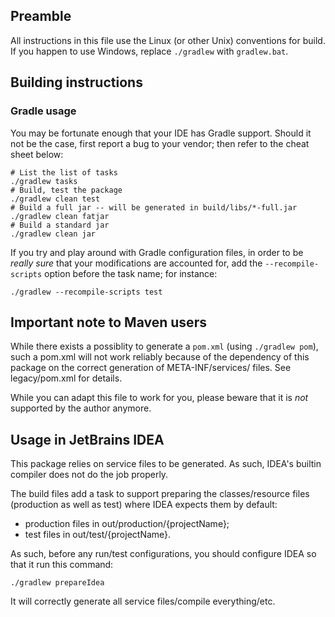 ## Preamble

All instructions in this file use the Linux (or other Unix) conventions for
build. If you happen to use Windows, replace `./gradlew` with `gradlew.bat`.

## Building instructions

### Gradle usage

You may be fortunate enough that your IDE has Gradle support. Should it not
be the case, first report a bug to your vendor; then refer to the cheat sheet
below:

```
# List the list of tasks
./gradlew tasks
# Build, test the package
./gradlew clean test
# Build a full jar -- will be generated in build/libs/*-full.jar
./gradlew clean fatjar
# Build a standard jar
./gradlew clean jar
```

If you try and play around with Gradle configuration files, in order to be
_really sure_ that your modifications are accounted for, add the
`--recompile-scripts` option before the task name; for instance:

```
./gradlew --recompile-scripts test
```

## Important note to Maven users

While there exists a possiblity to generate a `pom.xml` (using `./gradlew pom`),
such a pom.xml will not work reliably because of the dependency of this package
on the correct generation of META-INF/services/ files. See legacy/pom.xml for
details.

While you can adapt this file to work for you, please beware that it is _not_
supported by the author anymore.

## Usage in JetBrains IDEA

This package relies on service files to be generated. As such, IDEA's builtin
compiler does not do the job properly.

The build files add a task to support preparing the classes/resource files
(production as well as test) where IDEA expects them by default:

* production files in out/production/{projectName};
* test files in out/test/{projectName}.

As such, before any run/test configurations, you should configure IDEA so that
it run this command:

```
./gradlew prepareIdea
```

It will correctly generate all service files/compile everything/etc.

